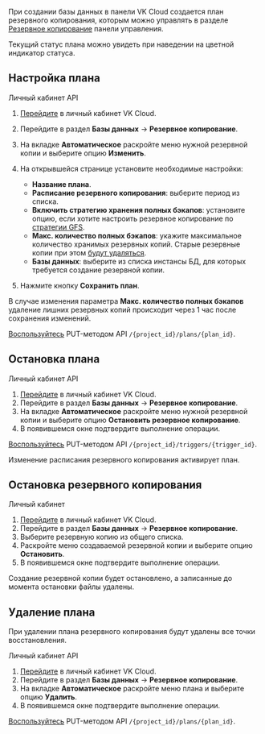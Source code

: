 При создании базы данных в панели VK Cloud создается план резервного копирования, которым можно управлять в разделе [Резервное копирование](https://mcs.mail.ru/app/services/databases/backups/) панели управления.

Текущий статус плана можно увидеть при наведении на цветной индикатор статуса.

## Настройка плана

<tabs>
<tablist>
<tab>Личный кабинет</tab>
<tab>API</tab>
</tablist>
<tabpanel>

1. [Перейдите](https://mcs.mail.ru/app/) в личный кабинет VK Cloud.
1. Перейдите в раздел **Базы данных** → **Резервное копирование**.
1. На вкладке **Автоматическое** раскройте меню нужной резервной копии и выберите опцию **Изменить**.
1. На открывшейся странице установите необходимые настройки:

    - **Название плана**.
    - **Расписание резервного копирования**: выберите период из списка.
    - **Включить стратегию хранения полных бэкапов**: установите опцию, если хотите настроить резервное копирование по [стратегии GFS](../../retention-policy/gfs-backup/).
    - **Макс. количество полных бэкапов**: укажите максимальное количество хранимых резервных копий. Старые резервные копии при этом [будут удаляться](../../retention-policy/forward-incremental/).
    - **Базы данных**: выберите из списка инстансы БД, для которых требуется создание резервной копии.

1. Нажмите кнопку **Сохранить план**.

<warn>

В случае изменения параметра **Макс. количество полных бэкапов** удаление лишних резервных копий происходит через 1 час после сохранения изменений.

</warn>

</tabpanel>
<tabpanel>

[Воспользуйтесь](/ru/additionals/api/backup-api) PUT-методом API `/{project_id}/plans/{plan_id}`.

</tabpanel>
</tabs>

## Остановка плана

<tabs>
<tablist>
<tab>Личный кабинет</tab>
<tab>API</tab>
</tablist>
<tabpanel>

1. [Перейдите](https://mcs.mail.ru/app/) в личный кабинет VK Cloud.
1. Перейдите в раздел **Базы данных** → **Резервное копирование**.
1. На вкладке **Автоматическое** раскройте меню нужной резервной копии и выберите опцию **Остановить резервное копирование**.
1. В появившемся окне подтвердите выполнение операции.

</tabpanel>
<tabpanel>

[Воспользуйтесь](/ru/additionals/api/backup-api) PUT-методом API `/{project_id}/triggers/{trigger_id}`.

</tabpanel>
</tabs>

<info>

Изменение расписания резервного копирования активирует план.

</info>

## Остановка резервного копирования

<tabs>
<tablist>
<tab>Личный кабинет</tab>
</tablist>
<tabpanel>

1. [Перейдите](https://mcs.mail.ru/app/) в личный кабинет VK Cloud.
1. Перейдите в раздел **Базы данных** → **Резервное копирование**.
1. Выберите резервную копию из общего списка.
1. Раскройте меню создаваемой резервной копии и выберите опцию **Остановить**.
1. В появившемся окне подтвердите выполнение операции.

Создание резервной копии будет остановлено, а записанные до момента остановки файлы удалены.

</tabpanel>
</tabs>

## Удаление плана

<warn>

При удалении плана резервного копирования будут удалены все точки восстановления.

</warn>

<tabs>
<tablist>
<tab>Личный кабинет</tab>
<tab>API</tab>
</tablist>
<tabpanel>

1. [Перейдите](https://mcs.mail.ru/app/) в личный кабинет VK Cloud.
1. Перейдите в раздел **Базы данных** → **Резервное копирование**.
1. На вкладке **Автоматическое** раскройте меню плана и выберите опцию **Удалить**.
1. В появившемся окне подтвердите выполнение операции.

</tabpanel>
<tabpanel>

[Воспользуйтесь](/ru/additionals/api/backup-api) PUT-методом API `/{project_id}/plans/{plan_id}`.

</tabpanel>
</tabs>
